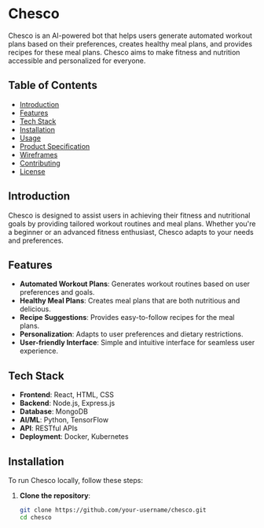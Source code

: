 # Chesco
Chesco is an AI-powered bot that helps users generate automated workout plans based on their preferences, creates healthy meal plans, and provides recipes for these meal plans. Chesco aims to make fitness and nutrition accessible and personalized for everyone.
## Table of Contents
- [Introduction](#introduction)
- [Features](#features)
- [Tech Stack](#tech-stack)
- [Installation](#installation)
- [Usage](#usage)
- [Product Specification](#product-specification)
- [Wireframes](#wireframes)
- [Contributing](#contributing)
- [License](#license)
## Introduction
Chesco is designed to assist users in achieving their fitness and nutritional goals by providing tailored workout routines and meal plans. Whether you're a beginner or an advanced fitness enthusiast, Chesco adapts to your needs and preferences.

## Features
- **Automated Workout Plans**: Generates workout routines based on user preferences and goals.
- **Healthy Meal Plans**: Creates meal plans that are both nutritious and delicious.
- **Recipe Suggestions**: Provides easy-to-follow recipes for the meal plans.
- **Personalization**: Adapts to user preferences and dietary restrictions.
- **User-friendly Interface**: Simple and intuitive interface for seamless user experience.

## Tech Stack
- **Frontend**: React, HTML, CSS
- **Backend**: Node.js, Express.js
- **Database**: MongoDB
- **AI/ML**: Python, TensorFlow
- **API**: RESTful APIs
- **Deployment**: Docker, Kubernetes

## Installation
To run Chesco locally, follow these steps:

1. **Clone the repository**:
   ```bash
   git clone https://github.com/your-username/chesco.git
   cd chesco

